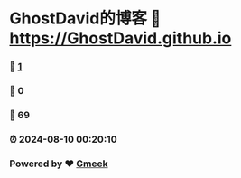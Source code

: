 # GhostDavid的博客 :link: https://GhostDavid.github.io 
### :page_facing_up: [1](https://GhostDavid.github.io/tag.html) 
### :speech_balloon: 0 
### :hibiscus: 69 
### :alarm_clock: 2024-08-10 00:20:10 
### Powered by :heart: [Gmeek](https://github.com/Meekdai/Gmeek)
